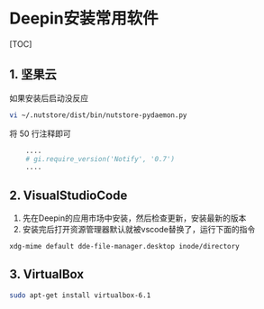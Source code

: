 # Deepin安装常用软件

[TOC]

## 1. 坚果云

如果安装后启动没反应

```sh
vi ~/.nutstore/dist/bin/nutstore-pydaemon.py
```

将 50 行注释即可

```py
    ....
    # gi.require_version('Notify', '0.7')
    ....
```

## 2. VisualStudioCode

1. 先在Deepin的应用市场中安装，然后检查更新，安装最新的版本
2. 安装完后打开资源管理器默认就被vscode替换了，运行下面的指令

```sh
xdg-mime default dde-file-manager.desktop inode/directory
```

## 3. VirtualBox

```sh
sudo apt-get install virtualbox-6.1
```

